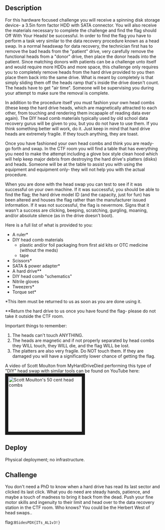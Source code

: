 ## Description

  For this hardware focused challenge you will receive a spinning disk storage device- a 3.5in form factor HDD with SATA connector.  You will also receive the materials necessary to complete the challenge and find the flag should Off With Your Heads! be successful.
In order to find the flag you have to perform a task very similar to the data recovery procedure known as a head swap.  In a normal
headswap for data recovery, the technician first has to remove the bad heads from the "patient" drive, very carefully remove the 
functional heads from a "donor" drive, then place the donor heads into the patient.  Since matching donors with patients can be a 
challenge unto itself and would require more HDDs and more space, this challenge only requires you to completely remove heads from 
the hard drive provided to you then place them back into the same drive.  What is meant by completely is that simply sliding them 
off the heads ramp that's inside the drive doesn't count.  The heads have to get "air time".  Someone will be supervising you 
during your attempt to make sure the removal is complete.

  In addition to the procedure itself you must fashion your own head combs (these keep the hard drive heads, which are magnetically 
attracted to each other, from touching and rendering them incapaple of reading data ever again).  The DIY head comb materials 
typically used by old school data recovery gurus will be given to you, but you do not have to use them.  If you think something 
better will work, do it.  Just keep in mind that hard drive heads are extremely fragile.  If they touch anything, they are toast.

  Once you have fashioned your own head combs and think you are ready- go forth and swap.  In the CTF room you will find a table 
that has everything you need to make the attempt including a glove box style clean hood which will help keep major debris from 
destroying the hard drive's platters (disks) and heads.  Someone will be at the table to assist you with using the equipment and 
equipment only- they will not help you with the actual procedure.

  When you are done with the head swap you can test to see if it was successful on your own machine.  If it was successful, you 
should be able to find the flag; the hard drive model ID (and the capacity, just for fun) has been altered and houses the flag rather than the manufacturer issued information.  If it was not successful, the flag is nevermore.  Signs that it wasn't a success are clicking, 
beeping, scratching, gurgling, moaning, and/or absolute silence (as in the drive doesn't boot).

Here is a full list of what is provided to you:
*  A ruler*
*  DIY head comb materials
   *  plastic and/or foil packaging from first aid kits or OTC medicine (without the meds)
   *  tape
*  Scissors*
*  SATA & power adapter*
*  A hard drive**
*  DIY head comb "schematics"
*  Nitrile gloves
*  Tweezers*
*  Torque set* 

*This item must be returned to us as soon as you are done using it.

**Return the hard drive to us once you have found the flag- please do not take it outside the CTF room. 

Important things to remember:
1.  The heads can't touch ANYTHING.
2.  The heads are magnetic and if not properly separated by head combs they WILL touch, they WILL die, and the flag WILL be lost.
3.  The platters are also very fragile.  Do NOT touch them.  If they are damaged you will have a significantly lower chance of getting the flag.

A video of Scott Moulton from MyHardDriveDied performing this type of "DIY" head swap with similar tools can be found on YouTube here:
<a href="http://www.youtube.com/watch?feature=player_embedded&v=uIPZtJyrVPw
" target="_blank"><img src="http://img.youtube.com/vi/uIPZtJyrVPw.jpg" 
alt="Scott Moulton's 50 cent head combs" width="240" height="180" border="10" /></a>


## Deploy

Physical deployment; no infrastructure.

## Challenge

You don't need a PhD to know when a hard drive has read its last sector and clicked its last click. 
What you do need are steady hands, patience, and maybe a touch of madness to bring it back from the dead.  Push your fine motor skills and ingenuity to their limit and head over to the data recovery station in the CTF room.  Who knows?  You could be the Herbert West of head swaps..

flag:```BSidesPDX{ITs_AL1v3!}```
